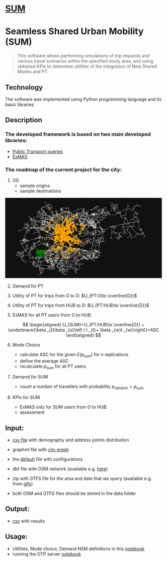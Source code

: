 # [SUM](https://sum-project.eu/)

# Seamless Shared Urban Mobility (SUM)
> This software allows performing simulations of trip requests and various travel scenarios within the specified study area, and using obtained KPIs to determine utilities of the integration of New Shared Modes and PT.
## Technology
The software was implemented using Python programming language and its basic libraries
## Description
### The developed framework is based on two main developed libraries:
* [Public Transport queries](https://github.com/RafalKucharskiPK/query_PT)
* [ExMAS](https://github.com/RafalKucharskiPK/ExMAS/tree/master/ExMAS)
### The roadmap of the current project for the city:
1) OD
   * sample origins
   * sample destinations
     
 ![OD](https://github.com/OlhaShulikaUJ/SUM_project/blob/main/OD.png) 
     
2) Demand for PT
   
3) Utility of PT for trips from O to D: $U_{PT:O\to \overline{D}}$

4) Utility of PT for trips from HUB to D: $U_{PT:HUB\to \overline{D}}$

5) ExMAS for all PT users from O to HUB:

$$
\begin{aligned}
 U_{SUM}=U_{PT:HUB\to \overline{D}} + \underbrace{\beta _{t}\beta _{s}\left ( t _{t}+ \beta _{w}t _{w}\right)}+ASC
\end{aligned}
$$

6) Mode Choice
   * сalculate ASC for the given $E(p_{sum})$ for n replications
   * define the average ASC 
   * recalculate $p_{sum}$ for all PT users

7) Demand for SUM
   * count a number of travellers with probability $p_{random} < p_{sum}$

8) KPIs for SUM
   * ExMAS only for SUM users from O to HUB
   * assessment


## Input:
* [csv file]((https://github.com/anniutina/SUM/blob/main/data/krk_demographic.csv)) with demography and address points distribution 
  
* graphml file with [city graph](https://github.com/anniutina/SUM/blob/main/ExMAS/data/graphs/Krakow.graphml)
* the [default](https://github.com/anniutina/SUM/blob/main/data/configs/default_SUM.json) file with configurations
  
* dbf file with OSM network (available e.g. [here](https://www.interline.io/osm/extracts/))
* zip with GTFS file for the area and date that we query (available e.g. from [gtfs](https://gtfs.ztp.krakow.pl/))
* both OSM and GTFS files should be stored in the data folder

## Output:
* [csv](https://github.com/anniutina/SUM/tree/main/results) with results

## Usage:
* Utilities, Mode choice, Demand NSM definitions in this [notebook](https://github.com/anniutina/SUM/blob/main/sum_main.ipynb)
* running the OTP server [notebook](https://github.com/OlhaShulikaUJ/SUM_project/blob/main/PT/run%20OTP%20server-KRK.ipynb)
